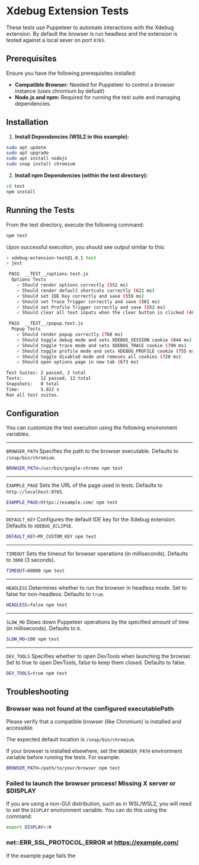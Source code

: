 # Xdebug Extension Tests

These tests use Puppeteer to automate interactions with the Xdebug extension.
By default the browser is run headless and the extension is tested against a local sever on port `8765`.

## Prerequisites

Ensure you have the following prerequisites installed:

* **Compatible Browser:** Needed for Puppeteer to control a browser instance (uses chromium by defualt)
* **Node.js and npm:** Required for running the test suite and managing dependencies.

## Installation

1. **Install Dependencies (WSL2 in this example):**

```bash
sudo apt update
sudo apt upgrade
sudo apt install nodejs  
sudo snap install chromium
```

2. **Install npm Dependencies (within the test directory):**

```bash
cd test
npm install
```

## Running the Tests

From the test directory, execute the following command:

```bash
npm test
```

Upon successful execution, you should see output similar to this:

```bash
> xdebug-extension-test@1.0.1 test
> jest

 PASS  __TEST__/options.test.js
  Options Tests
    ✓ Should render options correctly (552 ms)
    ✓ Should render default shortcuts correctly (621 ms)
    ✓ Should set IDE Key correctly and save (559 ms)
    ✓ Should set Trace Trigger correctly and save (561 ms)
    ✓ Should set Profile Trigger correctly and save (552 ms)
    ✓ Should clear all text inputs when the clear button is clicked (489 ms)

 PASS  __TEST__/popup.test.js
  Popup Tests
    ✓ Should render popup correctly (760 ms)
    ✓ Should toggle debug mode and sets XDEBUG_SESSION cookie (844 ms)
    ✓ Should toggle trace mode and sets XDEBUG_TRACE cookie (799 ms)
    ✓ Should toggle profile mode and sets XDEBUG_PROFILE cookie (755 ms)
    ✓ Should toggle disabled mode and removes all cookies (720 ms)
    ✓ Should open options page in new tab (673 ms)

Test Suites: 2 passed, 2 total
Tests:       12 passed, 12 total
Snapshots:   0 total
Time:        5.022 s
Ran all test suites.
```
## Configuration

You can customize the test execution using the following environment variables.

---

`BROWSER_PATH` Specifies the path to the browser executable. Defaults to `/snap/bin/chromium`.
```bash
BROWSER_PATH=/usr/bin/google-chrome npm test 
```
---

`EXAMPLE_PAGE` Sets the URL of the page used in tests. Defaults to `http://localhost:8765`.
```bash
EXAMPLE_PAGE=https://example.com/ npm test
```
---

`DEFAULT_KEY` Configures the default IDE key for the Xdebug extension. Defaults to `XDEBUG_ECLIPSE`.
```bash
DEFAULT_KEY=MY_CUSTOM_KEY npm test 
```
---

`TIMEOUT` Sets the timeout for browser operations (in milliseconds). Defaults to `3000` (3 seconds).
```bash
TIMEOUT=60000 npm test
```
---

`HEADLESS` Determines whether to run the browser in headless mode. Set to false for non-headless. Defaults to `true`.
```bash
HEADLESS=false npm test
```
---

`SLOW_MO` Slows down Puppeteer operations by the specified amount of time (in milliseconds). Defaults to `0`.
```bash
SLOW_MO=100 npm test
```
---

`DEV_TOOLS` Specifies whether to open DevTools when launching the browser. Set to true to open DevTools, false to keep them closed. Defaults to false.

```bash
DEV_TOOLS=true npm test
```

## Troubleshooting

### Browser was not found at the configured executablePath

Please verify that a compatible browser (like Chromium) is installed and accessible. 

The expected default location is `/snap/bin/chromium`.

If your browser is installed elsewhere, set the `BROWSER_PATH` environment variable before running the tests. For example: 

```bash
BROWSER_PATH=/path/to/your/browser npm test
```

### Failed to launch the browser process! Missing X server or $DISPLAY

If you are using a non-GUI distribution, such as in WSL/WSL2, you will need to set the `DISPLAY` environment variable. You can do this using the command: 

```bash
export DISPLAY=:0
```

### net::ERR_SSL_PROTOCOL_ERROR at https://example.com/

If the example page fails the 